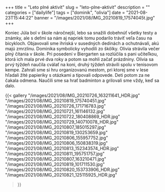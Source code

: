 +++
title = "Leto plné aktivít"
slug = "leto-plne-aktivit"
description = ""
categories = ["dailylife"]
tags = ["dominik", "olivia"]
date = "2021-08-23T15:44:22"
banner = "/images/2021/08/IMG_20210819_17574045t.jpg"
+++

Koniec Júla bol v škole náročnejší, lebo sa snažili dobehnúť všetky testy a známky, ale s deťmi sa nám aj napriek tomu podarilo tráviť veľa času na bicykloch. Objavovali sme ihriská v susedných dedinách a ochutnávali, akú majú zmrzlinu. Dominika symbolicky vyhodili zo škôlky. Olivia strávila večer plný čítania v škole. Pri posedení v Biergarten sa rozlúčila s pani učiteľkou, ktorá ich mala prvé dva roky a potom sa mohli začať prázdniny. Olivia sa prvý týždeň naučila cválať na koni, druhý týždeň strávili spolu v tenisovom kempe. Zahrali sme si hru organizovanú mestom, pri ktorej sme v lese hľadali žlté papieriky s otázkami a tipovali odpovede. Deti potom za ne čakala odmena. Naučili sme sa hrať badminton a grilovali sme vždy, keď sa dalo.


{{< gallery
  "/images/2021/08/IMG_20210726_163211641_HDR.jpg"
  "/images/2021/08/IMG_20210819_175740451.jpg"
  "/images/2021/08/IMG_20210726_171716783.jpg"
  "/images/2021/08/IMG_20210721_161146132.jpg"
  "/images/2021/08/IMG_20210722_180408869_HDR.jpg"
  "/images/2021/08/IMG_20210729_140710078_HDR.jpg"
  "/images/2021/08/IMG_20210807_185015297.jpg"
  "/images/2021/08/IMG_20210819_130253659.jpg"
  "/images/2021/08/IMG_20210806_155957752.jpg"
  "/images/2021/08/IMG_20210806_150838319.jpg"
  "/images/2021/08/IMG_20210813_152343574_HDR.jpg"
  "/images/2021/08/IMG_20210811_195751757.jpg"
  "/images/2021/08/IMG_20210807_163210471.jpg"
  "/images/2021/08/IMG_20210819_101711530.jpg"
  "/images/2021/08/IMG_20210820_153733906_HDR.jpg"
  "/images/2021/08/IMG_20210821_125115925_HDR.jpg"
>}}




